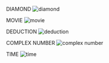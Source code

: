 DIAMOND
![diamond](https://github.com/amirrezajahanbakhsh/Assignment/assets/137860142/b02c889f-85f9-4023-88d4-8d9dded9c2ac)

MOVIE
![movie](https://github.com/amirrezajahanbakhsh/Assignment/assets/137860142/2b199165-e0d0-45fb-b2b6-ee5c6537308e)

DEDUCTION
![deduction](https://github.com/amirrezajahanbakhsh/Assignment/assets/137860142/7a6753ba-0186-42b7-ac58-97ebfa0cb2f8)

COMPLEX NUMBER
![complex number](https://github.com/amirrezajahanbakhsh/Assignment/assets/137860142/cc5c5427-c80f-4b3f-a93f-0f68a346731a)

TIME
![time](https://github.com/amirrezajahanbakhsh/Assignment/assets/137860142/cf33a7d9-9250-4dd1-8e62-8790604155fb)
